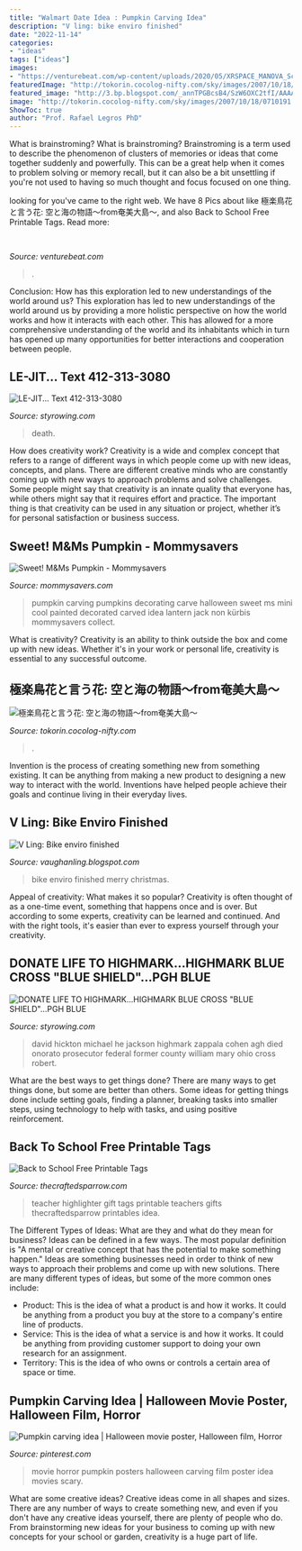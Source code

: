 ```yaml
---
title: "Walmart Date Idea : Pumpkin Carving Idea"
description: "V ling: bike enviro finished"
date: "2022-11-14"
categories:
- "ideas"
tags: ["ideas"]
images:
- "https://venturebeat.com/wp-content/uploads/2020/05/XRSPACE_MANOVA_Scene_Watch_02_D.jpg"
featuredImage: "http://tokorin.cocolog-nifty.com/sky/images/2007/10/18/0710191.jpg"
featured_image: "http://3.bp.blogspot.com/_annTPGBcsB4/SzW6OXC2tfI/AAAAAAAAC4g/Jr8-UtRKeZk/s400/bike-earthlyf.jpg"
image: "http://tokorin.cocolog-nifty.com/sky/images/2007/10/18/0710191.jpg"
ShowToc: true
author: "Prof. Rafael Legros PhD"
---
```



What is brainstroming?
What is brainstroming? Brainstroming is a term used to describe the phenomenon of clusters of memories or ideas that come together suddenly and powerfully. This can be a great help when it comes to problem solving or memory recall, but it can also be a bit unsettling if you're not used to having so much thought and focus focused on one thing.

	

		
looking for  you've came to the right web. We have 8 Pics about  like 極楽鳥花と言う花: 空と海の物語～from奄美大島～,  and also Back to School Free Printable Tags. Read more:
		
    
## 

<img loading=lazy src="https://venturebeat.com/wp-content/uploads/2020/05/XRSPACE_MANOVA_Scene_Watch_02_D.jpg" onerror="this.onerror=null;this.src='https://tse2.mm.bing.net/th?id=OIP.MN1qV-zxN4ynryLEX4dRrgHaDt&amp;pid=15.1';" alt="">

_Source: venturebeat.com_

>. 

	

Conclusion: How has this exploration led to new understandings of the world around us?
This exploration has led to new understandings of the world around us by providing a more holistic perspective on how the world works and how it interacts with each other. This has allowed for a more comprehensive understanding of the world and its inhabitants which in turn has opened up many opportunities for better interactions and cooperation between people.

    
## LE-JIT... Text 412-313-3080

<img loading=lazy src="http://styrowing.com/images/PittbirdStunter.jpg" onerror="this.onerror=null;this.src='https://tse2.mm.bing.net/th?id=OIP.PQIaXZcF6gAlVTcq06z4MAHaFj&amp;pid=15.1';" alt="LE-JIT... Text 412-313-3080">

_Source: styrowing.com_

>death. 

	

How does creativity work?
Creativity is a wide and complex concept that refers to a range of different ways in which people come up with new ideas, concepts, and plans. There are different creative minds who are constantly coming up with new ways to approach problems and solve challenges. Some people might say that creativity is an innate quality that everyone has, while others might say that it requires effort and practice. The important thing is that creativity can be used in any situation or project, whether it’s for personal satisfaction or business success.

    
## Sweet! M&amp;Ms Pumpkin - Mommysavers

<img loading=lazy src="https://mommysavers.com/wp-content/uploads/2010/10/Screen-Shot-2013-08-27-at-8.10.50-AM.png" onerror="this.onerror=null;this.src='https://tse4.mm.bing.net/th?id=OIP.c2-yEDahvAEpy-d2cWnXrwAAAA&amp;pid=15.1';" alt="Sweet! M&amp;Ms Pumpkin - Mommysavers">

_Source: mommysavers.com_

>pumpkin carving pumpkins decorating carve halloween sweet ms mini cool painted decorated carved idea lantern jack non kürbis mommysavers collect. 

	

What is creativity?
Creativity is an ability to think outside the box and come up with new ideas. Whether it's in your work or personal life, creativity is essential to any successful outcome.

    
## 極楽鳥花と言う花: 空と海の物語～from奄美大島～

<img loading=lazy src="http://tokorin.cocolog-nifty.com/sky/images/2007/10/18/0710191.jpg" onerror="this.onerror=null;this.src='https://tse4.mm.bing.net/th?id=OIP.2StdsRfHUUTCkswELgfltgAAAA&amp;pid=15.1';" alt="極楽鳥花と言う花: 空と海の物語～from奄美大島～">

_Source: tokorin.cocolog-nifty.com_

>. 

	

Invention is the process of creating something new from something existing. It can be anything from making a new product to designing a new way to interact with the world. Inventions have helped people achieve their goals and continue living in their everyday lives.

    
## V Ling: Bike Enviro Finished

<img loading=lazy src="http://3.bp.blogspot.com/_annTPGBcsB4/SzW6OXC2tfI/AAAAAAAAC4g/Jr8-UtRKeZk/s400/bike-earthlyf.jpg" onerror="this.onerror=null;this.src='https://tse4.mm.bing.net/th?id=OIP.84mo9gP4w3815V2z6RyS6AAAAA&amp;pid=15.1';" alt="V Ling: Bike enviro finished">

_Source: vaughanling.blogspot.com_

>bike enviro finished merry christmas. 

	

Appeal of creativity: What makes it so popular?
Creativity is often thought of as a one-time event, something that happens once and is over. But according to some experts, creativity can be learned and continued. And with the right tools, it's easier than ever to express yourself through your creativity.

    
## DONATE LIFE TO HIGHMARK...HIGHMARK BLUE CROSS &quot;BLUE SHIELD&quot;...PGH BLUE

<img loading=lazy src="http://www.styrowing.com/images/hickton.jpg" onerror="this.onerror=null;this.src='https://tse3.mm.bing.net/th?id=OIP.I6mE67JVziqy1btvV9QgFAAAAA&amp;pid=15.1';" alt="DONATE LIFE TO HIGHMARK...HIGHMARK BLUE CROSS &quot;BLUE SHIELD&quot;...PGH BLUE">

_Source: styrowing.com_

>david hickton michael he jackson highmark zappala cohen agh died onorato prosecutor federal former county william mary ohio cross robert. 

	

What are the best ways to get things done?
There are many ways to get things done, but some are better than others. Some ideas for getting things done include setting goals, finding a planner, breaking tasks into smaller steps, using technology to help with tasks, and using positive reinforcement.

    
## Back To School Free Printable Tags

<img loading=lazy src="https://www.thecraftedsparrow.com/wp-content/uploads/2015/08/Back-to-School-Teacher-Highlighter-Gift-Idea-7.jpg" onerror="this.onerror=null;this.src='https://tse3.mm.bing.net/th?id=OIP.MBDkgoMHrMw5xk824BulGQHaKf&amp;pid=15.1';" alt="Back to School Free Printable Tags">

_Source: thecraftedsparrow.com_

>teacher highlighter gift tags printable teachers gifts thecraftedsparrow printables idea. 

	

The Different Types of Ideas: What are they and what do they mean for business?
Ideas can be defined in a few ways. The most popular definition is "A mental or creative concept that has the potential to make something happen." Ideas are something businesses need in order to think of new ways to approach their problems and come up with new solutions. 
There are many different types of ideas, but some of the more common ones include: 
- Product: This is the idea of what a product is and how it works. It could be anything from a product you buy at the store to a company's entire line of products. 
- Service: This is the idea of what a service is and how it works. It could be anything from providing customer support to doing your own research for an assignment. 
- Territory: This is the idea of who owns or controls a certain area of space or time.

    
## Pumpkin Carving Idea | Halloween Movie Poster, Halloween Film, Horror

<img loading=lazy src="https://i.pinimg.com/736x/05/5d/46/055d46eb80984cdbc4829c841c63df1c--pumpkin-carvings-ghosts.jpg" onerror="this.onerror=null;this.src='https://tse3.mm.bing.net/th?id=OIP.CCFpXkapqXyoqcjwQUjciAHaJU&amp;pid=15.1';" alt="Pumpkin carving idea | Halloween movie poster, Halloween film, Horror">

_Source: pinterest.com_

>movie horror pumpkin posters halloween carving film poster idea movies scary. 

	

What are some creative ideas?
Creative ideas come in all shapes and sizes. There are any number of ways to create something new, and even if you don't have any creative ideas yourself, there are plenty of people who do. From brainstorming new ideas for your business to coming up with new concepts for your school or garden, creativity is a huge part of life.

